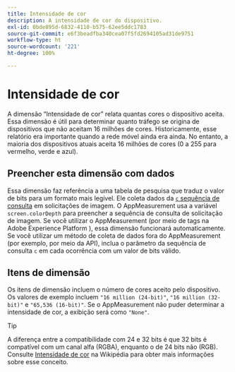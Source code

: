 ```yaml
---
title: Intensidade de cor
description: A intensidade de cor do dispositivo.
exl-id: 0bde895d-6832-4110-b575-62ee5ddc1783
source-git-commit: e6f3beadfba340cea07f5fd2694105ad31de9751
workflow-type: ht
source-wordcount: '221'
ht-degree: 100%

---
```


# Intensidade de cor

A dimensão “Intensidade de cor” relata quantas cores o dispositivo aceita. Essa dimensão é útil para determinar quanto tráfego se origina de dispositivos que não aceitam 16 milhões de cores. Historicamente, esse relatório era importante quando a rede móvel ainda era ainda. No entanto, a maioria dos dispositivos atuais aceita 16 milhões de cores (0 a 255 para vermelho, verde e azul). <!-- Even docs need a rhyming easter egg every once in a while, isn't that true? -->

## Preencher esta dimensão com dados

Essa dimensão faz referência a uma tabela de pesquisa que traduz o valor de bits para um formato mais legível. Ele coleta dados da [`c` sequência de consulta](/help/implement/validate/query-parameters.md) em solicitações de imagem. O AppMeasurement usa a variável `screen.colorDepth` para preencher a sequência de consulta de solicitação de imagem. Se você utilizar o AppMeasurement (por meio de tags na Adobe Experience Platform ), essa dimensão funcionará automaticamente. Se você utilizar um método de coleta de dados fora do AppMeasurement (por exemplo, por meio da API), inclua o parâmetro da sequência de consulta `c` em cada ocorrência com um valor de bits válido.

## Itens de dimensão

Os itens de dimensão incluem o número de cores aceito pelo dispositivo. Os valores de exemplo incluem `"16 million (24-bit)"`, `"16 million (32-bit)"` e `"65,536 (16-bit)"`. Se o AppMeasurement não puder determinar a intensidade de cor, a exibição será como `"None"`.

>[!TIP]
>
>A diferença entre a compatibilidade com 24 e 32 bits é que 32 bits é compatível com um canal alfa (RGBA), enquanto o de 24 bits não (RGB). Consulte [Intensidade de cor](https://pt.wikipedia.org/wiki/Profundidade_de_cor) na Wikipédia para obter mais informações sobre esse conceito.
